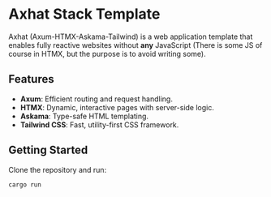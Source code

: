 # Axhat Stack Template

Axhat (Axum-HTMX-Askama-Tailwind) is a web application template that enables fully reactive websites without **any** JavaScript (There is some JS of course in HTMX, but the purpose is to avoid writing some).

## Features

- **Axum**: Efficient routing and request handling.
- **HTMX**: Dynamic, interactive pages with server-side logic.
- **Askama**: Type-safe HTML templating.
- **Tailwind CSS**: Fast, utility-first CSS framework.

## Getting Started

Clone the repository and run:

```sh
cargo run

